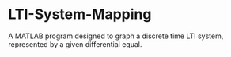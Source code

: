 # LTI-System-Mapping
A MATLAB program designed to graph a discrete time LTI system, represented by a given differential equal.
